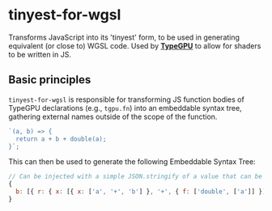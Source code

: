 # tinyest-for-wgsl

Transforms JavaScript into its 'tinyest' form, to be used in generating
equivalent (or close to) WGSL code. Used by
[**TypeGPU**](https://docs.swmansion.com/TypeGPU) to allow for shaders to be
written in JS.

## Basic principles

`tinyest-for-wgsl` is responsible for transforming JS function bodies of TypeGPU
declarations (e.g., `tgpu.fn`) into an embeddable syntax tree, gathering
external names outside of the scope of the function.

```ts
`(a, b) => {
  return a + b + double(a);
}`;
```

This can then be used to generate the following Embeddable Syntax Tree:

```js
// Can be injected with a simple JSON.stringify of a value that can be computed in the Rollup plugin.
{
  b: [{ r: { x: [{ x: ['a', '+', 'b'] }, '+', { f: ['double', ['a']] }] } }];
}
```
